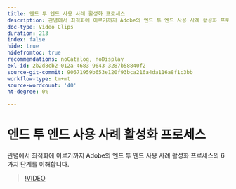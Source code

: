```yaml
---
title: 엔드 투 엔드 사용 사례 활성화 프로세스
description: 관념에서 최적화에 이르기까지 Adobe의 엔드 투 엔드 사용 사례 활성화 프로세스의 6가지 단계를 이해합니다.
doc-type: Video Clips
duration: 213
index: false
hide: true
hidefromtoc: true
recommendations: noCatalog, noDisplay
exl-id: 2b2d8cb2-012a-4683-9643-3287b58840f2
source-git-commit: 90671959b653e120f93bca216a4da116a8f1c3bb
workflow-type: tm+mt
source-wordcount: '40'
ht-degree: 0%

---
```


# 엔드 투 엔드 사용 사례 활성화 프로세스

관념에서 최적화에 이르기까지 Adobe의 엔드 투 엔드 사용 사례 활성화 프로세스의 6가지 단계를 이해합니다.

<!-- 65_S651_3442537_212_endtoend-use-case-activation-process -->
>[!VIDEO](https://video.tv.adobe.com/v/3458248/?learn=on&enablevpops=true)
